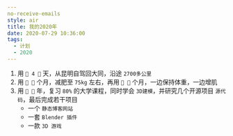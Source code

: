 ```yaml
---
no-receive-emails
style: air
title: 我的2020年
date: 2020-07-29 10:36:00
tags:
  - 计划
  - 2020
---
```


1. 用 `💎 4 💎` 天，从昆明自驾回大同，沿途 `2700多公里`
2. 用 `💎 💎` 个月，减肥至 `75kg` 左右，再用 `💎 💎` 个月，一边保持体重，一边增肌
3. 用 `💎 💎` 年，复习 `80%` 的大学课程，同时学会 `3D建模`，并研究几个开源项目 `源代码`，最后完成若干项目
   - 一个 `静态博客网站`
   - 一套 `Blender 插件`
   - 一款 `3D 游戏`

